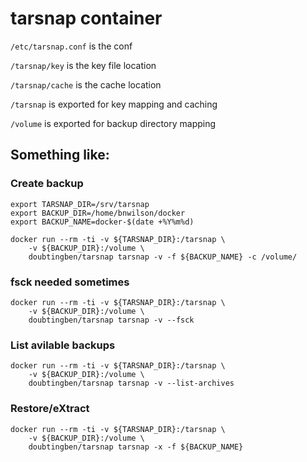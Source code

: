 # tarsnap container

`/etc/tarsnap.conf` is the conf

`/tarsnap/key` is the key file location

`/tarsnap/cache` is the cache location

`/tarsnap` is exported for key mapping and caching

`/volume` is exported for backup directory mapping


## Something like:


### Create backup
```
export TARSNAP_DIR=/srv/tarsnap
export BACKUP_DIR=/home/bnwilson/docker
export BACKUP_NAME=docker-$(date +%Y%m%d)

docker run --rm -ti -v ${TARSNAP_DIR}:/tarsnap \
    -v ${BACKUP_DIR}:/volume \
    doubtingben/tarsnap tarsnap -v -f ${BACKUP_NAME} -c /volume/
```

### fsck needed sometimes
```
docker run --rm -ti -v ${TARSNAP_DIR}:/tarsnap \
    -v ${BACKUP_DIR}:/volume \
    doubtingben/tarsnap tarsnap -v --fsck
```

### List avilable backups
```
docker run --rm -ti -v ${TARSNAP_DIR}:/tarsnap \
    -v ${BACKUP_DIR}:/volume \
    doubtingben/tarsnap tarsnap -v --list-archives
```

### Restore/eXtract
```
docker run --rm -ti -v ${TARSNAP_DIR}:/tarsnap \
    -v ${BACKUP_DIR}:/volume \
    doubtingben/tarsnap tarsnap -x -f ${BACKUP_NAME} 


```
